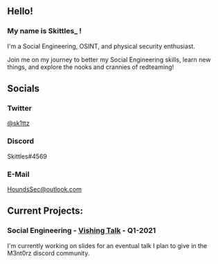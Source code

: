 ## Hello!


### My name is Skittles_ !

I'm a Social Engineering, OSINT, and physical security enthusiast.

Join me on my journey to better my Social Engineering skills, learn new things, and explore the nooks and crannies of redteaming!



## Socials


### Twitter
[@sk1ttz](https://twitter.com/sk1ttz)

### Discord
Skittles#4569

### E-Mail
HoundsSec@outlook.com



## Current Projects:


### Social Engineering - [Vishing Talk](https://docs.google.com/presentation/d/16fDMonQQrEZ1S7PIMxSCODteStDAhljjI5MedWElL_k/edit?usp=sharing) - Q1-2021

I'm currently working on slides for an eventual talk I plan to give in the M3nt0rz discord community.

